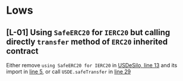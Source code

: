 # Lows

## [L-01] Using `SafeERC20` for `IERC20` but calling directly `transfer` method of `ERC20` inherited contract

Either remove `using SafeERC20 for IERC20` in [USDeSilo, line 13](https://github.com/code-423n4/2023-10-ethena/blob/ee67d9b542642c9757a6b826c82d0cae60256509/contracts/USDeSilo.sol#L13) and its import in [line 5](https://github.com/code-423n4/2023-10-ethena/blob/ee67d9b542642c9757a6b826c82d0cae60256509/contracts/USDeSilo.sol#L5), or call `USDE.safeTransfer` in [line 29](https://github.com/code-423n4/2023-10-ethena/blob/ee67d9b542642c9757a6b826c82d0cae60256509/contracts/USDeSilo.sol#L29)